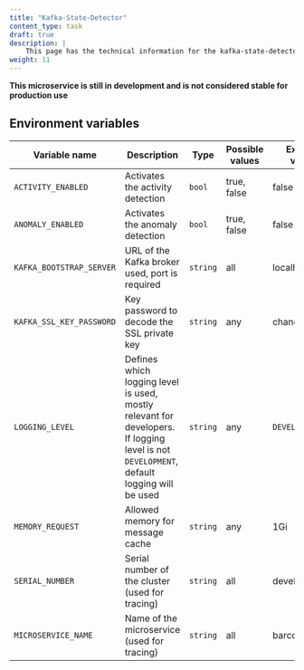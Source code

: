 ```yaml
---
title: "Kafka-State-Detector"
content_type: task
draft: true
description: |
    This page has the technical information for the kafka-state-detector.
weight: 11
---
```


<!--- erstmal in der draft behalten --->

**This microservice is still in development and is not considered stable for production use**

## Environment variables

| Variable name            | Description                                                                                                                              | Type     | Possible values | Example values |
|--------------------------|------------------------------------------------------------------------------------------------------------------------------------------|----------|-----------------|----------------|
| `ACTIVITY_ENABLED`       | Activates the activity detection                                                                                                         | `bool`   | true, false     | false          |
| `ANOMALY_ENABLED`        | Activates the anomaly detection                                                                                                          | `bool`   | true, false     | false          |
| `KAFKA_BOOTSTRAP_SERVER` | URL of the Kafka broker used, port is required                                                                                           | `string` | all             | localhost:9092 |
| `KAFKA_SSL_KEY_PASSWORD` | Key password to decode the SSL private key                                                                                               | `string` | any             | changeme       |
| `LOGGING_LEVEL`          | Defines which logging level is used, mostly relevant for developers. If logging level is not `DEVELOPMENT`, default logging will be used | `string` | any             | `DEVELOPMENT`  |
| `MEMORY_REQUEST`         | Allowed memory for message cache                                                                                                         | `string` | any             | 1Gi            |
| `SERIAL_NUMBER`          | Serial number of the cluster (used for tracing)                                                                                          | `string` | all             | development    |
| `MICROSERVICE_NAME`      | Name of the microservice (used for tracing)                                                                                              | `string` | all             | barcodereader  |

